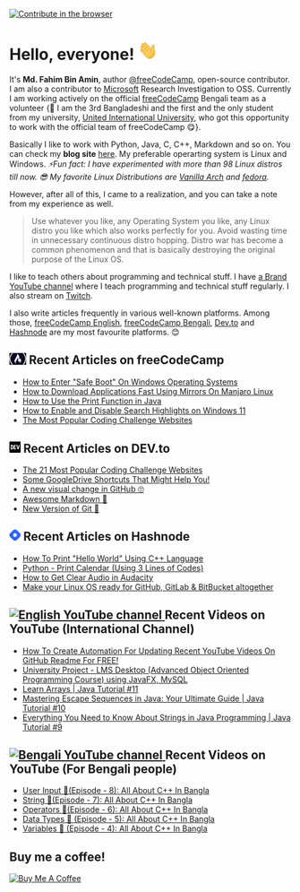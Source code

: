 [![Contribute in the browser](https://gitpod.io/button/open-in-gitpod.svg)](https://gitpod.io/#https://github.com/FahimFBA/FahimFBA)



# Hello, everyone! <img src="./img/wave.gif" width="35px" height= "35px">

It's **Md. Fahim Bin Amin**, author [@freeCodeCamp](https://www.freecodecamp.org/news/author/fahimbinamin/), open-source contributor. I am also a contributor to [Microsoft](https://www.microsoft.com/en-us/) Research Investigation to OSS. Currently I am working actively on the official [freeCodeCamp](https://www.freecodecamp.org/) Bengali team as a volunteer {🎉 I am the 3rd Bangladeshi and the first and the only student from my university, [United International University](https://www.uiu.ac.bd/), who got this opportunity to work with the official team of freeCodeCamp 😋}.

Basically I like to work with Python, Java, C, C++, Markdown and so on. You can check my **blog site** [here](https://blog.fahimbinamin.com/). My preferable operarting system is Linux and Windows. 
*⚡Fun fact: I have experimented with more than 98 Linux distros till now. 😎 My favorite Linux Distributions are [Vanilla Arch](https://archlinux.org/) and [fedora](https://getfedora.org/).* 

However, after all of this, I came to a realization, and you can take a note from my experience as well.
> Use whatever you like, any Operating System you like, any Linux distro you like which also works perfectly for you. Avoid wasting time in unnecessary continuous distro hopping. Distro war has become a common phenomenon and that is basically destroying the original purpose of the Linux OS.

I like to teach others about programming and technical stuff. I have [a Brand YouTube channel](https://www.youtube.com/@FahimAmin) where I teach programming and technical stuff regularly. I also stream on [Twitch](https://www.twitch.tv/fahimbinamin).

I also write articles frequently in various well-known platforms. Among those, [freeCodeCamp English](https://www.freecodecamp.org/news/author/fahimbinamin/), [freeCodeCamp Bengali](https://www.freecodecamp.org/bengali/news/author/fahimbinamin/), [Dev.to](https://dev.to/fahimfba) and [Hashnode](https://hashnode.com/@FahimFBA) are my most favourite platforms. 😊


## <a href="https://www.freecodecamp.org/news/author/fahimbinamin/"><img src="/img/fcc_primary_small.jpg" title="freeCodeCamp" alt="freeCodeCamp" width="30"/></a> Recent Articles on freeCodeCamp

<!-- FREECODECAMP:START -->
 - [How to Enter "Safe Boot" On Windows Operating Systems](https://www.freecodecamp.org/news/how-to-enter-safe-boot-on-windows-operating-systems/)
 - [How to Download Applications Fast Using Mirrors On Manjaro Linux](https://www.freecodecamp.org/news/how-to-download-application-fast-on-manjaro-linux/)
 - [How to Use the Print Function in Java](https://www.freecodecamp.org/news/how-does-print-work-in-java/)
 - [How to Enable and Disable Search Highlights on Windows 11](https://www.freecodecamp.org/news/how-to-enable-disbale-search-highlights-on-windows-11/)
 - [The Most Popular Coding Challenge Websites](https://www.freecodecamp.org/news/the-most-popular-coding-challenge-websites/) 
 <!-- FREECODECAMP:END -->



## <a href="https://dev.to/fahimfba"><img src="/img/dev-black.png" title="DEV" alt="DEV" width="20"/></a> Recent Articles on DEV.to 
 <!-- DEVTO-BLOG-LIST:START -->
- [The 21 Most Popular Coding Challenge Websites](https://dev.to/fahimfba/the-21-most-popular-coding-challenge-websites-phm)
- [Some GoogleDrive Shortcuts That Might Help You!](https://dev.to/fahimfba/some-googledrive-shortcuts-that-might-help-you-m5i)
- [A new visual change in GitHub 🙄](https://dev.to/fahimfba/a-new-visual-change-on-github-1mm8)
- [Awesome Markdown 🎉](https://dev.to/fahimfba/awesome-markdown-362)
- [New Version of Git 🥳](https://dev.to/fahimfba/new-version-of-git-1fic)
<!-- DEVTO-BLOG-LIST:END -->

## <a href="https://fahimbinamin.hashnode.dev/"><img src="/img/hashnode.png" title="Hashnode" alt="Hashnode blog" width="20"/></a> Recent Articles on Hashnode

<!-- HASHNODE_BLOG:START -->
- [How To Print "Hello World" Using C++ Language](https://fahimbinamin.hashnode.dev//how-to-print-hello-world-using-cpp-language)
- [Python - Print Calendar (Using 3 Lines of Codes)](https://fahimbinamin.hashnode.dev//python-print-calendar-using-3-lines-of-codes)
- [How to Get Clear Audio in Audacity](https://fahimbinamin.hashnode.dev//how-to-get-clear-audio-in-audacity)
- [Make your Linux OS ready for GitHub, GitLab & BitBucket altogether](https://fahimbinamin.hashnode.dev//make-your-linux-os-ready-for-github-gitlab-and-bitbucket-altogether)
<!-- HASHNODE_BLOG:END -->
 

<div align="left">
	
## <a href="https://www.youtube.com/@FahimAmin?sub_confirmation=1"><img src="https://cdn.worldvectorlogo.com/logos/youtube-icon.svg" title="English YouTube channel" alt="English YouTube channel" width="30"/> </a>Recent Videos on YouTube (International Channel)
	
<!-- YOUTUBE-VIDEOS-LIST:START -->
- [How To Create Automation For Updating Recent YouTube Videos On GitHub Readme For FREE!](https://www.youtube.com/watch?v=a1r_YDPy13Q)
- [University Project - LMS Desktop &lpar;Advanced Object Oriented Programming Course&rpar; using JavaFX, MySQL](https://www.youtube.com/watch?v=S84QZHBzVUI)
- [Learn Arrays | Java Tutorial #11](https://www.youtube.com/watch?v=McJGuvBKy0c)
- [Mastering Escape Sequences in Java: Your Ultimate Guide | Java Tutorial #10](https://www.youtube.com/watch?v=QqtYTnNxkoM)
- [Everything You Need to Know About Strings in Java Programming | Java Tutorial #9](https://www.youtube.com/watch?v=_qdFFfDT6vQ)
<!-- YOUTUBE-VIDEOS-LIST:END -->
	
</div>

<div align="left">
	
## <a href="https://www.youtube.com/@FahimBinAminBengali?sub_confirmation=1"><img src="https://cdn.worldvectorlogo.com/logos/youtube-icon.svg" title="Bengali YouTube channel" alt="Bengali YouTube channel" width="30"/> </a>Recent Videos on YouTube (For Bengali people)
	
<!-- BN-YOUTUBE-VIDEOS-LIST:START -->
- [User Input 🎯&lpar;Episode - 8&rpar;: All About C++ In Bangla](https://www.youtube.com/watch?v=1KFrjvw_EH8)
- [String 🎯&lpar;Episode - 7&rpar;: All About C++ In Bangla](https://www.youtube.com/watch?v=aTKqp5tYE2M)
- [Operators 🎯&lpar;Episode - 6&rpar;: All About C++ In Bangla](https://www.youtube.com/watch?v=-FxyvY0Ir-Y)
- [Data Types 🎯 &lpar;Episode - 5&rpar;: All About C++ In Bangla](https://www.youtube.com/watch?v=xVCPqHRm5Kc)
- [Variables 🎯 &lpar;Episode - 4&rpar;: All About C++ In Bangla](https://www.youtube.com/watch?v=vNAP2zFmh6A)
<!-- BN-YOUTUBE-VIDEOS-LIST:END -->
	
</div>


## Buy me a coffee!

<a href="https://www.buymeacoffee.com/fahimbinamin" target="_blank"><img src="https://cdn.buymeacoffee.com/buttons/v2/default-green.png" alt="Buy Me A Coffee" style="height: 60px !important;width: 217px !important;" ></a>

